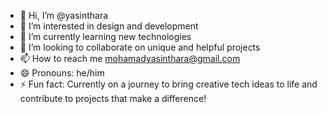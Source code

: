 - 👋 Hi, I’m @yasinthara
- 👀 I’m interested in design and development
- 🌱 I’m currently learning new technologies
- 💞️ I’m looking to collaborate on unique and helpful projects 
- 📫 How to reach me mohamadyasinthara@gmail.com
- 😄 Pronouns: he/him
- ⚡ Fun fact: Currently on a journey to bring creative tech ideas to life and contribute to projects that make a difference!

<!---
yasinthara/yasinthara is a ✨ special ✨ repository because its `README.md` (this file) appears on your GitHub profile.
You can click the Preview link to take a look at your changes.
--->
